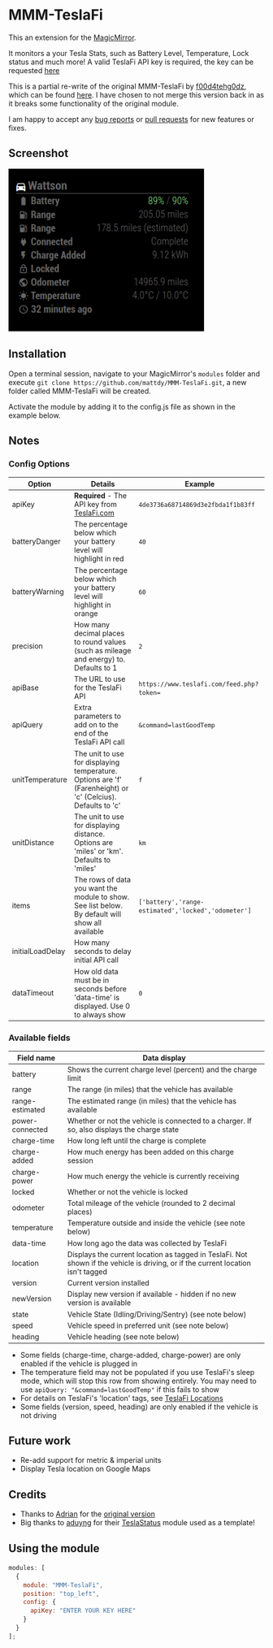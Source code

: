 # MMM-TeslaFi

This an extension for the [MagicMirror](https://github.com/MichMich/MagicMirror).

It monitors a your Tesla Stats, such as Battery Level, Temperature, Lock status and much more! A valid TeslaFi API key is required, the key can be requested [here](https://teslafi.com/api.php)

This is a partial re-write of the original MMM-TeslaFi by [f00d4tehg0dz](https://github.com/f00d4tehg0dz), which can be found [here](https://github.com/f00d4tehg0dz/MMM-TeslaFi). I have chosen to not merge this version back in as it breaks some functionality of the original module.

I am happy to accept any [bug reports](https://github.com/mattdy/MMM-TeslaFi/issues) or [pull requests](https://github.com/mattdy/MMM-TeslaFi/pulls) for new features or fixes.

## Screenshot

![screenshot.png](doc/screenshot.png)

## Installation

Open a terminal session, navigate to your MagicMirror's `modules` folder and execute `git clone https://github.com/mattdy/MMM-TeslaFi.git`, a new folder called MMM-TeslaFi will be created.

Activate the module by adding it to the config.js file as shown in the example below.

## Notes

### Config Options

| Option           | Details                                                                                                     | Example                                             |
| ---------------- | ----------------------------------------------------------------------------------------------------------- | --------------------------------------------------- |
| apiKey           | **Required** - The API key from [TeslaFi.com](https://teslafi.com/api.php)                                  | `4de3736a68714869d3e2fbda1f1b83ff`                  |
| batteryDanger    | The percentage below which your battery level will highlight in red                                         | `40`                                                |
| batteryWarning   | The percentage below which your battery level will highlight in orange                                      | `60`                                                |
| precision        | How many decimal places to round values (such as mileage and energy) to. Defaults to 1                      | `2`                                                 |
| apiBase          | The URL to use for the TeslaFi API                                                                          | `https://www.teslafi.com/feed.php?token=`           |
| apiQuery         | Extra parameters to add on to the end of the TeslaFi API call                                               | `&command=lastGoodTemp`                             |
| unitTemperature  | The unit to use for displaying temperature. Options are 'f' (Farenheight) or 'c' (Celcius). Defaults to 'c' | `f`                                                 |
| unitDistance     | The unit to use for displaying distance. Options are 'miles' or 'km'. Defaults to 'miles'                   | `km`                                                |
| items            | The rows of data you want the module to show. See list below. By default will show all available            | `['battery','range-estimated','locked','odometer']` |
| initialLoadDelay | How many seconds to delay initial API call                                                                  |                                                     |
| dataTimeout      | How old data must be in seconds before 'data-time' is displayed. Use 0 to always show                       | `0`                                                 |

### Available fields

| Field name      | Data display                                                                                                                     |
| --------------- | -------------------------------------------------------------------------------------------------------------------------------- |
| battery         | Shows the current charge level (percent) and the charge limit                                                                    |
| range           | The range (in miles) that the vehicle has available                                                                              |
| range-estimated | The estimated range (in miles) that the vehicle has available                                                                    |
| power-connected | Whether or not the vehicle is connected to a charger. If so, also displays the charge state                                      |
| charge-time     | How long left until the charge is complete                                                                                       |
| charge-added    | How much energy has been added on this charge session                                                                            |
| charge-power    | How much energy the vehicle is currently receiving                                                                               |
| locked          | Whether or not the vehicle is locked                                                                                             |
| odometer        | Total mileage of the vehicle (rounded to 2 decimal places)                                                                       |
| temperature     | Temperature outside and inside the vehicle (see note below)                                                                      |
| data-time       | How long ago the data was collected by TeslaFi                                                                                   |
| location        | Displays the current location as tagged in TeslaFi. Not shown if the vehicle is driving, or if the current location isn't tagged |
| version         | Current version installed                                                                                                        |
| newVersion      | Display new version if available - hidden if no new version is available                                                         |
| state           | Vehicle State (Idling/Driving/Sentry) (see note below)                                      |
| speed           | Vehicle speed in preferred unit (see note below)                                      |
| heading         | Vehicle heading (see note below)                                      |

- Some fields (charge-time, charge-added, charge-power) are only enabled if the vehicle is plugged in
- The temperature field may not be populated if you use TeslaFi's sleep mode, which will stop this row from showing entirely. You may need to use `apiQuery: "&command=lastGoodTemp"` if this fails to show
- For details on TeslaFi's 'location' tags, see [TeslaFi Locations](https://teslafi.com/locations.php)
- Some fields (version, speed, heading) are only enabled if the vehicle is not driving

## Future work

- Re-add support for metric & imperial units
- Display Tesla location on Google Maps

## Credits

- Thanks to [Adrian](https://github.com/f00d4tehg0dz) for the [original version](https://github.com/f00d4tehg0dz/MMM-TeslaFi)
- Big thanks to [aduyng](https://github.com/aduyng) for their [TeslaStatus](https://github.com/aduyng/MMM-TeslaStatus) module used as a template!

## Using the module

```javascript
modules: [
  {
    module: "MMM-TeslaFi",
    position: "top_left",
    config: {
      apiKey: "ENTER YOUR KEY HERE"
    }
  }
];
```
